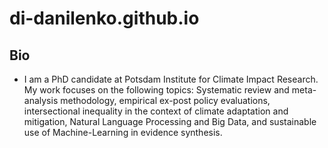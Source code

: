 # di-danilenko.github.io

## Bio
- I am a PhD candidate at Potsdam Institute for Climate Impact Research. My work focuses on the following topics: Systematic review and meta-analysis methodology, empirical ex-post policy evaluations, intersectional inequality in the context of climate adaptation and mitigation, Natural Language Processing and Big Data, and sustainable use of Machine-Learning in evidence synthesis.
